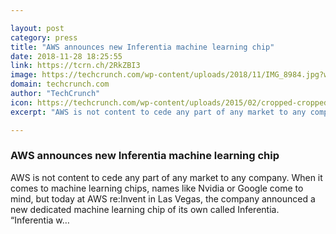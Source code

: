 ```yaml
---

layout: post
category: press
title: "AWS announces new Inferentia machine learning chip"
date: 2018-11-28 18:25:55
link: https://tcrn.ch/2RkZBI3
image: https://techcrunch.com/wp-content/uploads/2018/11/IMG_8984.jpg?w=533
domain: techcrunch.com
author: "TechCrunch"
icon: https://techcrunch.com/wp-content/uploads/2015/02/cropped-cropped-favicon-gradient.png?w=180
excerpt: "AWS is not content to cede any part of any market to any company. When it comes to machine learning chips, names like Nvidia or Google come to mind, but today at AWS re:Invent in Las Vegas, the company announced a new dedicated machine learning chip of its own called Inferentia. “Inferentia w…"

---
```


### AWS announces new Inferentia machine learning chip

AWS is not content to cede any part of any market to any company. When it comes to machine learning chips, names like Nvidia or Google come to mind, but today at AWS re:Invent in Las Vegas, the company announced a new dedicated machine learning chip of its own called Inferentia. “Inferentia w…